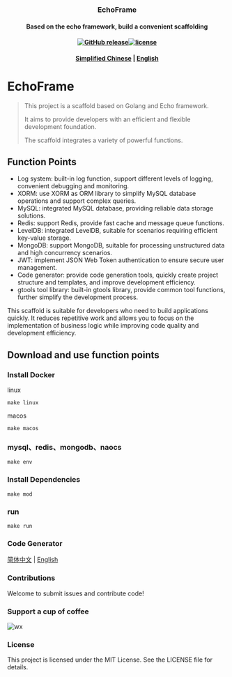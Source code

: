 ### <p align="center">EchoFrame</p>
#### <p align="center">Based on the echo framework, build a convenient scaffolding</p>
#### <p align="center"><a href="https://github.com/mazezen/cgncode/releases"><img src="https://img.shields.io/github/release/cgncode/releases.svg" alt="GitHub release"></a><a href="https://github.com/mazezen/cgncode/blob/master/LICENSE"><img src="https://img.shields.io/github/license/mashape/apistatus.svg" alt="license"></a><p>
#### <p align="center"><a href="./README.md" target="_blank">Simplified Chinese</a> | <a href="./README_en.md" target="_blank">English</a> </p>

# EchoFrame
> This project is a scaffold based on Golang and Echo framework.
>
> It aims to provide developers with an efficient and flexible development foundation. 
> 
> The scaffold integrates a variety of powerful functions.

## Function Points

* Log system: built-in log function, support different levels of logging, convenient debugging and monitoring.
* XORM: use XORM as ORM library to simplify MySQL database operations and support complex queries.
* MySQL: integrated MySQL database, providing reliable data storage solutions.
* Redis: support Redis, provide fast cache and message queue functions.
* LevelDB: integrated LevelDB, suitable for scenarios requiring efficient key-value storage.
* MongoDB: support MongoDB, suitable for processing unstructured data and high concurrency scenarios.
* JWT: implement JSON Web Token authentication to ensure secure user management.
* Code generator: provide code generation tools, quickly create project structure and templates, and improve development efficiency.
* gtools tool library: built-in gtools library, provide common tool functions, further simplify the development process.

This scaffold is suitable for developers who need to build applications quickly. It reduces repetitive work and allows you to focus on the implementation of business logic while improving code quality and development efficiency.
## Download and use function points

### Install Docker
linux
```shell
make linux
```

macos
```shell
make macos
```

### mysql、redis、mongodb、naocs
```shell
make env
```

### Install Dependencies
```shell
make mod
```

### run
```shell
make run
```

### Code Generator
<a href="./cmd/auto/README.md"  target="_blank">简体中文</a>
|
<a href="./cmd/auto/README_en.md"  target="_blank">English</a>

### Contributions
Welcome to submit issues and contribute code!

### Support a cup of coffee
![wx](./cmd/auto/images/wx.jpg)

### License
This project is licensed under the MIT License. See the LICENSE file for details.